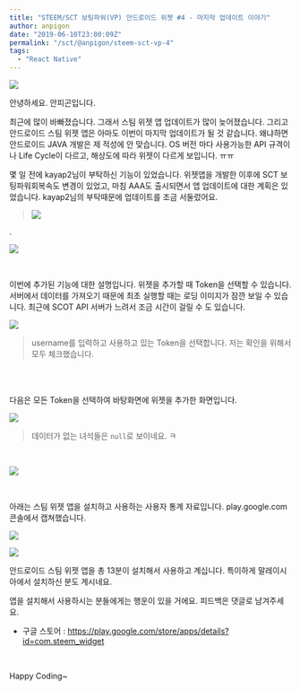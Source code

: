 ```yaml
---
title: "STEEM/SCT 보팅파워(VP) 안드로이드 위젯 #4 - 마지막 업데이트 이야기"
author: anpigon
date: "2019-06-10T23:00:09Z"
permalink: "/sct/@anpigon/steem-sct-vp-4"
tags:
  - "React Native"
---
```

![](https://files.steempeak.com/file/steempeak/anpigon/YiIeNyjW-image.png)

안녕하세요. 안피곤입니다.

최근에 많이 바빠졌습니다. 그래서 스팀 위젯 앱 업데이트가 많이 늦어졌습니다. 그리고 안드로이드 스팀 위젯 앱은 아마도 이번이 마지막 업데이트가 될 것 같습니다. 왜냐하면 안드로이드 JAVA 개발은 제 적성에 안 맞습니다. OS 버전 마다 사용가능한 API 규격이나 Life Cycle이 다르고, 해상도에 따라 위젯이 다르게 보입니다. ㅠㅠ

몇 일 전에 kayap2님이 부탁하신 기능이 있었습니다. 위젯앱을 개발한 이후에 SCT 보팅파워회복속도 변경이 있었고, 마침 AAA도 출시되면서 앱 업데이트에 대한 계획은 있었습니다. kayap2님의 부탁때문에 업데이트를 조금 서둘렀어요.

> ![](https://files.steempeak.com/file/steempeak/anpigon/hMwBBT6I-E18489E185B3E1848FE185B3E18485E185B5E186ABE18489E185A3E186BA202019-06-1120E1848BE185A9E1848CE185A5E186AB201.27.18.png)

.<br>

![](https://steemitimages.com/640x0/https://cdn.steemitimages.com/DQmNpcHsY4vBGAxKez3HgK3B9k1MouVQ2YSqCHHVFi4QvPD/newLOGO_％EC％96％87％EC％9D％80.png)

<br>

이번에 추가된 기능에 대한 설명입니다. 위젯을 추가할 때 Token을 선택할 수 있습니다. 서버에서 데이터를 가져오기 때문에 최초 실행할 때는 로딩 이미지가 잠깐 보일 수 있습니다. 최근에 SCOT API 서버가 느려서 조금 시간이 걸릴 수 도 있습니다.

![](https://cdn.steemitimages.com/300x0/https://cdn.steemitimages.com/DQmPxNju7GqUKbiLALcHjoHWZbkwJRAWdppwF1xfNUUeomS/KakaoTalk_Photo_2019-06-11-01-24-15-2.jpeg)
> username를 입력하고 사용하고 있는 Token을 선택합니다. 
저는 확인을 위해서 모두 체크했습니다.

<br><br>

다음은 모든 Token을 선택하여 바탕화면에 위젯을 추가한 화면입니다.

![](https://cdn.steemitimages.com/300x0/https://files.steempeak.com/file/steempeak/anpigon/guV8rARl-KakaoTalk_Photo_2019-06-11-01-24-15-1.jpeg)
> 데이터가 없는 녀석들은 `null`로 보이네요. ㅋ

<br>

![](https://steemitimages.com/640x0/https://cdn.steemitimages.com/DQmNpcHsY4vBGAxKez3HgK3B9k1MouVQ2YSqCHHVFi4QvPD/newLOGO_％EC％96％87％EC％9D％80.png)

<br>


아래는 스팀 위젯 앱을 설치하고 사용하는 사용자 통계 자료입니다. play.google.com 콘솔에서 캡쳐했습니다.

![](https://files.steempeak.com/file/steempeak/anpigon/5TFIPFZD-E18489E185B3E1848FE185B3E18485E185B5E186ABE18489E185A3E186BA202019-06-1120E1848BE185A9E1848CE185A5E186AB201.56.15.png)

![](https://files.steempeak.com/file/steempeak/anpigon/zP9wtuUK-E18489E185B3E1848FE185B3E18485E185B5E186ABE18489E185A3E186BA202019-06-1120E1848BE185A9E1848CE185A5E186AB201.58.29.png)

안드로이드 스팀 위젯 앱을 총 13분이 설치해서 사용하고 계십니다. 특이하게 말레이시아에서 설치하신 분도 계시네요. 

앱을 설치해서 사용하시는 분들에게는 행운이 있을 거에요. 피드백은 댓글로 남겨주세요.

* 구글 스토어 : https://play.google.com/store/apps/details?id=com.steem_widget

<br>

Happy Coding~  